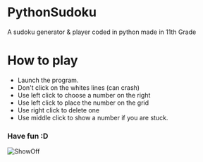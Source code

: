 # PythonSudoku
A sudoku generator &amp; player coded in python made in 11th Grade

# How to play
 - Launch the program.
 - Don't click on the whites lines (can crash)
 - Use left click to choose a number on the right
 - Use left click to place the number on the grid
 - Use right click to delete one
 - Use middle click to show a number if you are stuck.
 
### Have fun :D

![ShowOff](https://user-images.githubusercontent.com/60020572/88274452-095a3680-ccdc-11ea-8f2e-174aac642c39.png)
